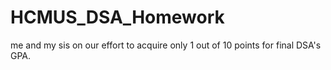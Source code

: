 # HCMUS_DSA_Homework
me and my sis on our effort to acquire only 1 out of 10 points for final DSA's GPA.
